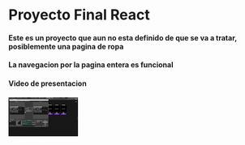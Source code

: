 # Proyecto Final React 

#### Este es un proyecto que aun no esta definido de que se va a tratar, posiblemente una pagina de ropa

#### La navegacion por la pagina entera es funcional

#### Video de presentacion

![image](public/Proyecto.gif)